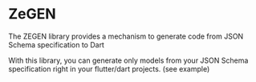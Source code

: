 # ZeGEN

The ZEGEN library provides a mechanism to generate code from JSON Schema specification to Dart

With this library, you can generate only models from your JSON Schema specification right in your flutter/dart projects. (see example)

